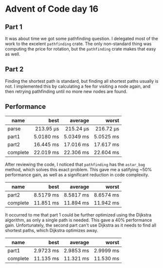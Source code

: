 # Advent of Code day 16

## Part 1

It was about time we got some pathfinding question. I delegated most of the work to the excelent `pathfinding` crate.
The only non-standard thing was computing the price for rotation, but the `pathfinding` crate makes that easy as well.

## Part 2

Finding the shortest path is standard, but finding all shortest paths usually is not.
I implemented this by calculating a fee for visiting a node again, and then retrying pathfinding until no more new nodes are found.

## Performance

| name | best | average | worst |
| --- | ---:| ---:| ---:|
| parse |      213.95 µs | 215.24 µs | 216.72 µs |
| part1 |      5.0180 ms | 5.0349 ms | 5.0525 ms |
| part2 |      16.445 ms | 17.016 ms | 17.617 ms |
| complete |   22.019 ms | 22.306 ms | 22.604 ms |

After reviewing the code, I noticed that `pathfinding` has the `astar_bag` method, which solves this exact problem. This gave me a satifying ~50% performance gain, as well as a significant reduction in code complexity.

| name | best | average | worst |
| --- | ---:| ---:| ---:|
| part2      | 8.5179 ms | 8.5817 ms | 8.6574 ms |
| complete   | 11.851 ms | 11.894 ms | 11.942 ms |

It occurred to me that part 1 could be further optimized using the Dijkstra algorithm, as only a single path is needed. This gave a 40% performance gain. Unfortunately, the second part can't use Dijkstra as it needs to find all shortest paths, which Dijkstra optimizes away.

| name | best | average | worst |
| --- | ---:| ---:| ---:|
| part1 |     2.9723 ms | 2.9853 ms | 2.9999 ms |
| complete |  11.135 ms | 11.321 ms | 11.530 ms |
